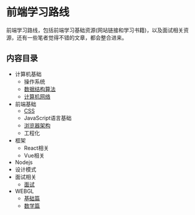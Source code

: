 # 前端学习路线

前端学习路线，包括前端学习基础资源(网站链接和学习书籍)，以及面试相关资源，还有一些笔者觉得不错的文章，都会整合进来。

## 内容目录

- 计算机基础
  - 操作系统
  - [数据结构算法](./src/data-structure-and-algorithm/README.md)
  - [计算机网络](./docs/net.md)
- 前端基础
  - [CSS](./src/css/README.md)
  - JavaScript语言基础
  - [浏览器架构](./docs/browser.md)
  - 工程化
- 框架
  - React相关
  - Vue相关
- Nodejs
- 设计模式
- 面试相关
  - [面试](./docs/interview_records.md)
- WEBGL
  - [基础篇](./docs/base.md)
  - [数学篇](./docs/math.md)
